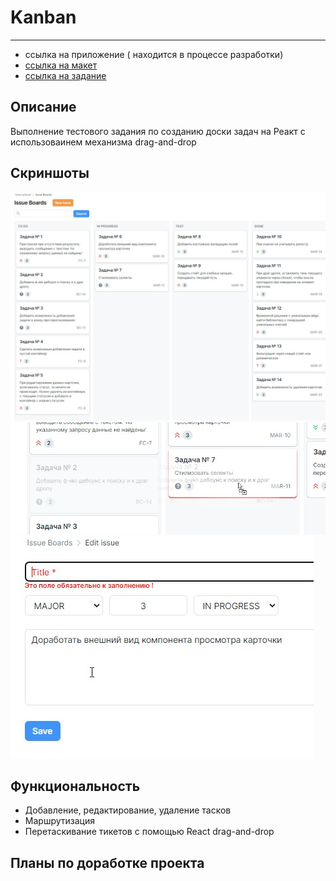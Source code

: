# Kanban
***
- ссылка на приложение ( находится в процессе разработки)
- [ссылка на макет](https://www.figma.com/file/6JwARpWyxCEfUnnGBPZErg/9-Web-Interface-Screens-(Stratum-UI)-(Community)?node-id=302%3A2)
- [ссылка на задание](https://disk.yandex.ru/i/naUl_QNZPZ-g2w)

## Описание
Выполнение тестового задания по созданию доски задач на Реакт с использоваинем механизма drag-and-drop

## Скриншоты
![](https://github.com/NikolayMishaev/Kanban-test-task/raw/main/src/images/readme/01.jpg)
![](https://github.com/NikolayMishaev/Kanban-test-task/raw/main/src/images/readme/02.jpg)
![](https://github.com/NikolayMishaev/Kanban-test-task/raw/main/src/images/readme/03.jpg)

## Функциональность
- Добавление, редактирование, удаление тасков
- Маршрутизация
- Перетаскивание тикетов с помощью React drag-and-drop

## Планы по доработке проекта

